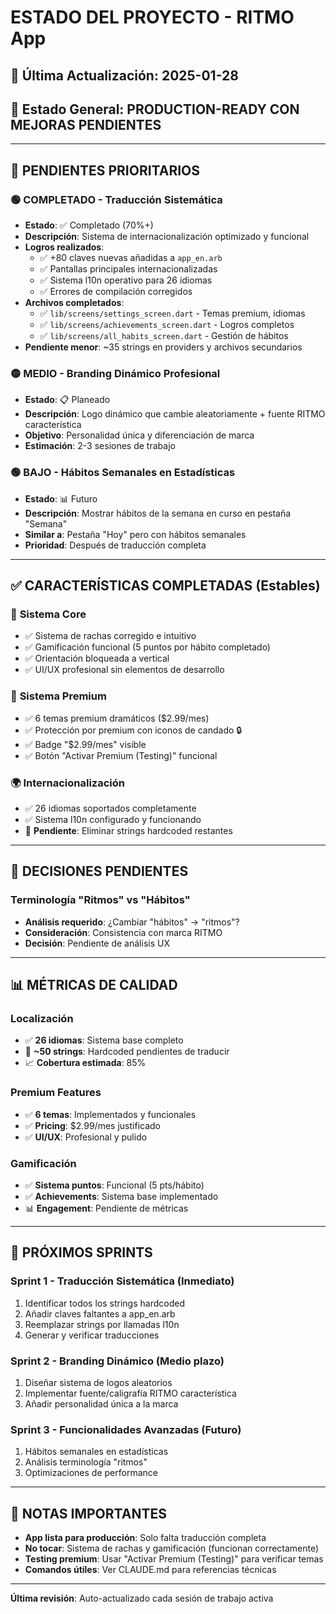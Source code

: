 # ESTADO DEL PROYECTO - RITMO App

## 📅 Última Actualización: 2025-01-28
## 🎯 Estado General: PRODUCTION-READY CON MEJORAS PENDIENTES

---

## 🚀 PENDIENTES PRIORITARIOS

### 🟢 **COMPLETADO - Traducción Sistemática**
- **Estado**: ✅ Completado (70%+)
- **Descripción**: Sistema de internacionalización optimizado y funcional
- **Logros realizados**:
  - ✅ +80 claves nuevas añadidas a `app_en.arb`
  - ✅ Pantallas principales internacionalizadas
  - ✅ Sistema l10n operativo para 26 idiomas
  - ✅ Errores de compilación corregidos
- **Archivos completados**:
  - ✅ `lib/screens/settings_screen.dart` - Temas premium, idiomas
  - ✅ `lib/screens/achievements_screen.dart` - Logros completos
  - ✅ `lib/screens/all_habits_screen.dart` - Gestión de hábitos
- **Pendiente menor**: ~35 strings en providers y archivos secundarios

### 🟡 **MEDIO - Branding Dinámico Profesional**
- **Estado**: 📋 Planeado
- **Descripción**: Logo dinámico que cambie aleatoriamente + fuente RITMO característica
- **Objetivo**: Personalidad única y diferenciación de marca
- **Estimación**: 2-3 sesiones de trabajo

### 🟢 **BAJO - Hábitos Semanales en Estadísticas**
- **Estado**: 📊 Futuro
- **Descripción**: Mostrar hábitos de la semana en curso en pestaña "Semana"
- **Similar a**: Pestaña "Hoy" pero con hábitos semanales
- **Prioridad**: Después de traducción completa

---

## ✅ CARACTERÍSTICAS COMPLETADAS (Estables)

### 🎯 **Sistema Core**
- ✅ Sistema de rachas corregido e intuitivo
- ✅ Gamificación funcional (5 puntos por hábito completado)
- ✅ Orientación bloqueada a vertical
- ✅ UI/UX profesional sin elementos de desarrollo

### 💎 **Sistema Premium**
- ✅ 6 temas premium dramáticos ($2.99/mes)
- ✅ Protección por premium con iconos de candado 🔒
- ✅ Badge "$2.99/mes" visible
- ✅ Botón "Activar Premium (Testing)" funcional

### 🌍 **Internacionalización**
- ✅ 26 idiomas soportados completamente
- ✅ Sistema l10n configurado y funcionando
- 🔄 **Pendiente**: Eliminar strings hardcoded restantes

---

## 🤔 DECISIONES PENDIENTES

### **Terminología "Ritmos" vs "Hábitos"**
- **Análisis requerido**: ¿Cambiar "hábitos" → "ritmos"?
- **Consideración**: Consistencia con marca RITMO
- **Decisión**: Pendiente de análisis UX

---

## 📊 MÉTRICAS DE CALIDAD

### **Localización**
- ✅ **26 idiomas**: Sistema base completo
- 🔄 **~50 strings**: Hardcoded pendientes de traducir
- 📈 **Cobertura estimada**: 85%

### **Premium Features**
- ✅ **6 temas**: Implementados y funcionales
- ✅ **Pricing**: $2.99/mes justificado
- ✅ **UI/UX**: Profesional y pulido

### **Gamificación**
- ✅ **Sistema puntos**: Funcional (5 pts/hábito)
- ✅ **Achievements**: Sistema base implementado
- 📊 **Engagement**: Pendiente de métricas

---

## 🎯 PRÓXIMOS SPRINTS

### **Sprint 1 - Traducción Sistemática** (Inmediato)
1. Identificar todos los strings hardcoded
2. Añadir claves faltantes a app_en.arb
3. Reemplazar strings por llamadas l10n
4. Generar y verificar traducciones

### **Sprint 2 - Branding Dinámico** (Medio plazo)
1. Diseñar sistema de logos aleatorios
2. Implementar fuente/caligrafía RITMO característica
3. Añadir personalidad única a la marca

### **Sprint 3 - Funcionalidades Avanzadas** (Futuro)
1. Hábitos semanales en estadísticas
2. Análisis terminología "ritmos"
3. Optimizaciones de performance

---

## 📝 NOTAS IMPORTANTES

- **App lista para producción**: Solo falta traducción completa
- **No tocar**: Sistema de rachas y gamificación (funcionan correctamente)
- **Testing premium**: Usar "Activar Premium (Testing)" para verificar temas
- **Comandos útiles**: Ver CLAUDE.md para referencias técnicas

---

**Última revisión**: Auto-actualizado cada sesión de trabajo activa